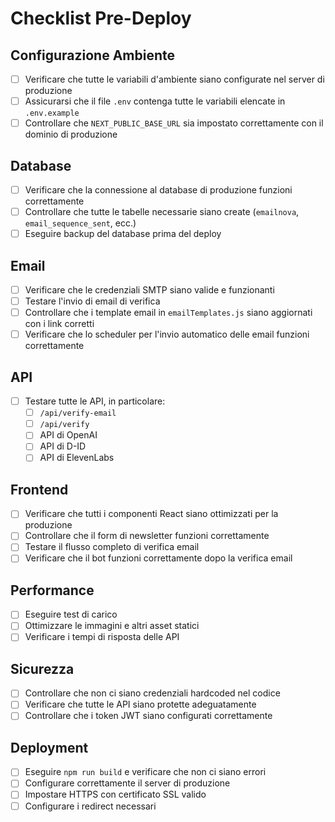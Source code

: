 # Checklist Pre-Deploy

## Configurazione Ambiente

- [ ] Verificare che tutte le variabili d'ambiente siano configurate nel server di produzione
- [ ] Assicurarsi che il file `.env` contenga tutte le variabili elencate in `.env.example`
- [ ] Controllare che `NEXT_PUBLIC_BASE_URL` sia impostato correttamente con il dominio di produzione

## Database

- [ ] Verificare che la connessione al database di produzione funzioni correttamente
- [ ] Controllare che tutte le tabelle necessarie siano create (`emailnova`, `email_sequence_sent`, ecc.)
- [ ] Eseguire backup del database prima del deploy

## Email

- [ ] Verificare che le credenziali SMTP siano valide e funzionanti
- [ ] Testare l'invio di email di verifica
- [ ] Controllare che i template email in `emailTemplates.js` siano aggiornati con i link corretti
- [ ] Verificare che lo scheduler per l'invio automatico delle email funzioni correttamente

## API

- [ ] Testare tutte le API, in particolare:
  - [ ] `/api/verify-email`
  - [ ] `/api/verify`
  - [ ] API di OpenAI
  - [ ] API di D-ID
  - [ ] API di ElevenLabs

## Frontend

- [ ] Verificare che tutti i componenti React siano ottimizzati per la produzione
- [ ] Controllare che il form di newsletter funzioni correttamente
- [ ] Testare il flusso completo di verifica email
- [ ] Verificare che il bot funzioni correttamente dopo la verifica email

## Performance

- [ ] Eseguire test di carico
- [ ] Ottimizzare le immagini e altri asset statici
- [ ] Verificare i tempi di risposta delle API

## Sicurezza

- [ ] Controllare che non ci siano credenziali hardcoded nel codice
- [ ] Verificare che tutte le API siano protette adeguatamente
- [ ] Controllare che i token JWT siano configurati correttamente

## Deployment

- [ ] Eseguire `npm run build` e verificare che non ci siano errori
- [ ] Configurare correttamente il server di produzione
- [ ] Impostare HTTPS con certificato SSL valido
- [ ] Configurare i redirect necessari
